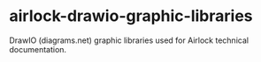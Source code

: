 # airlock-drawio-graphic-libraries
DrawIO (diagrams.net) graphic libraries used for Airlock technical documentation.
